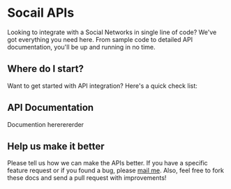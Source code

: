  
Socail APIs
=============

Looking to integrate with a Social Networks in single line of code? We've got everything you need here. From sample code to detailed API documentation, you'll be up and running in no time.


Where do I start?
-----------------

Want to get started with API integration? Here's a quick check list:
 

API Documentation
-----------------
Documention hererererder

Help us make it better
----------------------

Please tell us how we can make the APIs better. If you have a specific feature request or if you found a bug, please [mail me](mailto://meajaysingh@hotmail.com). Also, feel free to fork these docs and send a pull request with improvements!
